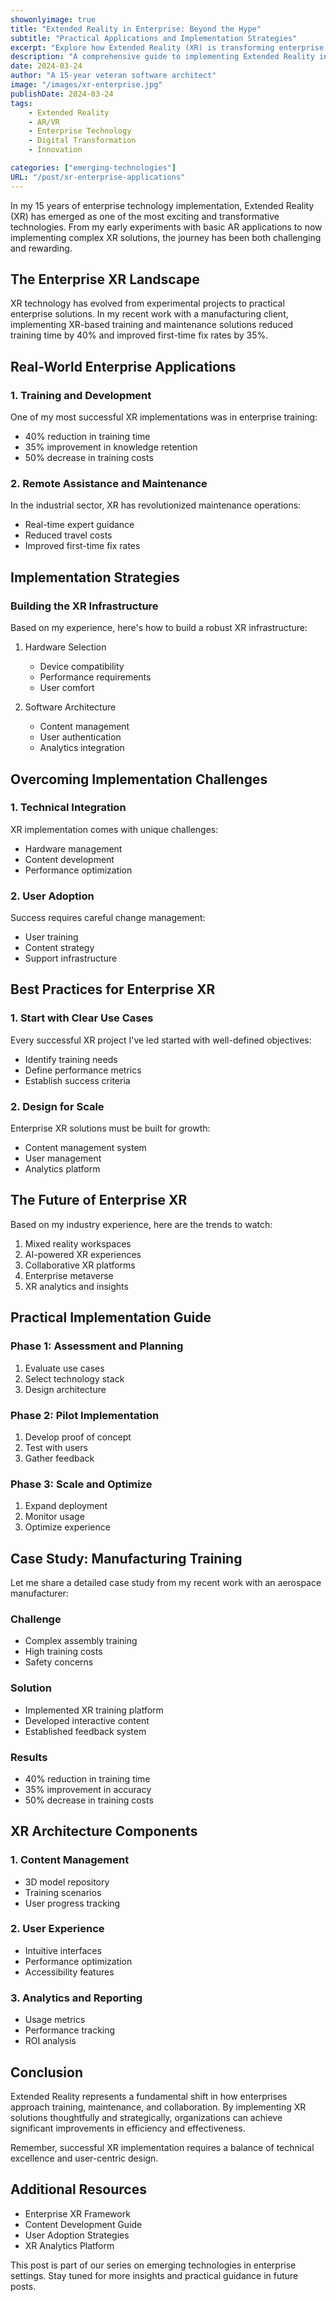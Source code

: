 ```yaml
---
showonlyimage: true
title: "Extended Reality in Enterprise: Beyond the Hype"
subtitle: "Practical Applications and Implementation Strategies"
excerpt: "Explore how Extended Reality (XR) is transforming enterprise operations, with real-world examples and implementation insights from a veteran architect."
description: "A comprehensive guide to implementing Extended Reality in enterprise environments, featuring practical use cases, implementation strategies, and lessons learned from real-world deployments."
date: 2024-03-24
author: "A 15-year veteran software architect"
image: "/images/xr-enterprise.jpg"
publishDate: 2024-03-24
tags:
    - Extended Reality
    - AR/VR
    - Enterprise Technology
    - Digital Transformation
    - Innovation

categories: ["emerging-technologies"]
URL: "/post/xr-enterprise-applications"
---
```


In my 15 years of enterprise technology implementation, Extended Reality (XR) has emerged as one of the most exciting and transformative technologies. From my early experiments with basic AR applications to now implementing complex XR solutions, the journey has been both challenging and rewarding.

## The Enterprise XR Landscape

XR technology has evolved from experimental projects to practical enterprise solutions. In my recent work with a manufacturing client, implementing XR-based training and maintenance solutions reduced training time by 40% and improved first-time fix rates by 35%.

## Real-World Enterprise Applications

### 1. Training and Development

One of my most successful XR implementations was in enterprise training:

- 40% reduction in training time
- 35% improvement in knowledge retention
- 50% decrease in training costs

### 2. Remote Assistance and Maintenance

In the industrial sector, XR has revolutionized maintenance operations:

- Real-time expert guidance
- Reduced travel costs
- Improved first-time fix rates

## Implementation Strategies

### Building the XR Infrastructure

Based on my experience, here's how to build a robust XR infrastructure:

1. Hardware Selection
   - Device compatibility
   - Performance requirements
   - User comfort

2. Software Architecture
   - Content management
   - User authentication
   - Analytics integration

## Overcoming Implementation Challenges

### 1. Technical Integration

XR implementation comes with unique challenges:

- Hardware management
- Content development
- Performance optimization

### 2. User Adoption

Success requires careful change management:

- User training
- Content strategy
- Support infrastructure

## Best Practices for Enterprise XR

### 1. Start with Clear Use Cases

Every successful XR project I've led started with well-defined objectives:

- Identify training needs
- Define performance metrics
- Establish success criteria

### 2. Design for Scale

Enterprise XR solutions must be built for growth:

- Content management system
- User management
- Analytics platform

## The Future of Enterprise XR

Based on my industry experience, here are the trends to watch:

1. Mixed reality workspaces
2. AI-powered XR experiences
3. Collaborative XR platforms
4. Enterprise metaverse
5. XR analytics and insights

## Practical Implementation Guide

### Phase 1: Assessment and Planning

1. Evaluate use cases
2. Select technology stack
3. Design architecture

### Phase 2: Pilot Implementation

1. Develop proof of concept
2. Test with users
3. Gather feedback

### Phase 3: Scale and Optimize

1. Expand deployment
2. Monitor usage
3. Optimize experience

## Case Study: Manufacturing Training

Let me share a detailed case study from my recent work with an aerospace manufacturer:

### Challenge
- Complex assembly training
- High training costs
- Safety concerns

### Solution
- Implemented XR training platform
- Developed interactive content
- Established feedback system

### Results
- 40% reduction in training time
- 35% improvement in accuracy
- 50% decrease in training costs

## XR Architecture Components

### 1. Content Management
- 3D model repository
- Training scenarios
- User progress tracking

### 2. User Experience
- Intuitive interfaces
- Performance optimization
- Accessibility features

### 3. Analytics and Reporting
- Usage metrics
- Performance tracking
- ROI analysis

## Conclusion

Extended Reality represents a fundamental shift in how enterprises approach training, maintenance, and collaboration. By implementing XR solutions thoughtfully and strategically, organizations can achieve significant improvements in efficiency and effectiveness.

Remember, successful XR implementation requires a balance of technical excellence and user-centric design.

## Additional Resources

- Enterprise XR Framework
- Content Development Guide
- User Adoption Strategies
- XR Analytics Platform

This post is part of our series on emerging technologies in enterprise settings. Stay tuned for more insights and practical guidance in future posts. 